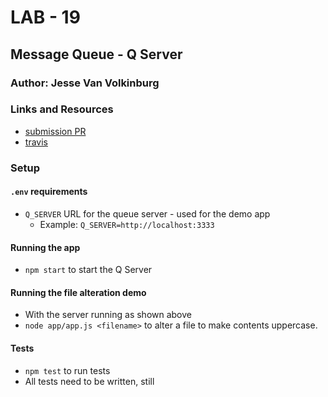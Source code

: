 # LAB - 19

## Message Queue - Q Server

### Author: Jesse Van Volkinburg

### Links and Resources
* [submission PR](https://github.com/401-advanced-javascript-jv/19-server/pull/1)
* [travis](https://travis-ci.com/401-advanced-javascript-jv/19-server)

### Setup
#### `.env` requirements
- `Q_SERVER` URL for the queue server - used for the demo app
  - Example: `Q_SERVER=http://localhost:3333`

#### Running the app
* `npm start` to start the Q Server

#### Running the file alteration demo
* With the server running as shown above
* `node app/app.js <filename>` to alter a file to make contents uppercase.
  
#### Tests
* `npm test` to run tests
* All tests need to be written, still

